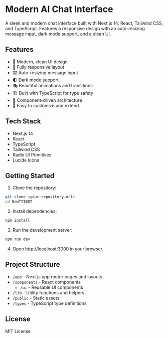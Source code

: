 # Modern AI Chat Interface

A sleek and modern chat interface built with Next.js 14, React, Tailwind CSS, and TypeScript. Features a responsive design with an auto-resizing message input, dark mode support, and a clean UI.

## Features

- 🎨 Modern, clean UI design
- 📱 Fully responsive layout
- ⌨️ Auto-resizing message input
- 🌓 Dark mode support
- 🎭 Beautiful animations and transitions
- 🏗️ Built with TypeScript for type safety
- 🎯 Component-driven architecture
- 🔧 Easy to customize and extend

## Tech Stack

- Next.js 14
- React
- TypeScript
- Tailwind CSS
- Radix UI Primitives
- Lucide Icons

## Getting Started

1. Clone the repository:
```bash
git clone <your-repository-url>
cd NewTTIBOT
```

2. Install dependencies:
```bash
npm install
```

3. Run the development server:
```bash
npm run dev
```

4. Open [http://localhost:3000](http://localhost:3000) in your browser.

## Project Structure

- `/app` - Next.js app router pages and layouts
- `/components` - React components
  - `/ui` - Reusable UI components
- `/lib` - Utility functions and helpers
- `/public` - Static assets
- `/types` - TypeScript type definitions

## License

MIT License
